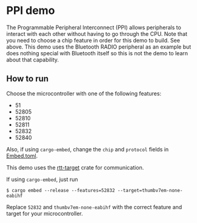 # PPI demo

The Programmable Peripheral Interconnect (PPI) allows peripherals to interact with each other without having to go through the CPU. Note that you need to choose a chip feature in order for this demo to build. See above. This demo uses the Bluetooth RADIO peripheral as an example but does nothing special with Bluetooth itself so this is not the demo to learn about that capability.

## How to run

Choose the microcontroller with one of the following features:
- 51
- 52805
- 52810
- 52811
- 52832
- 52840

Also, if using `cargo-embed`, change the `chip` and `protocol` fields in [Embed.toml](Embed.toml).

This demo uses the [rtt-target](https://crates.io/crates/rtt-target) crate for communication.

If using `cargo-embed`, just run

```console
$ cargo embed --release --features=52832 --target=thumbv7em-none-eabihf
```

Replace `52832` and `thumbv7em-none-eabihf` with the correct feature and target for your microcontroller.
